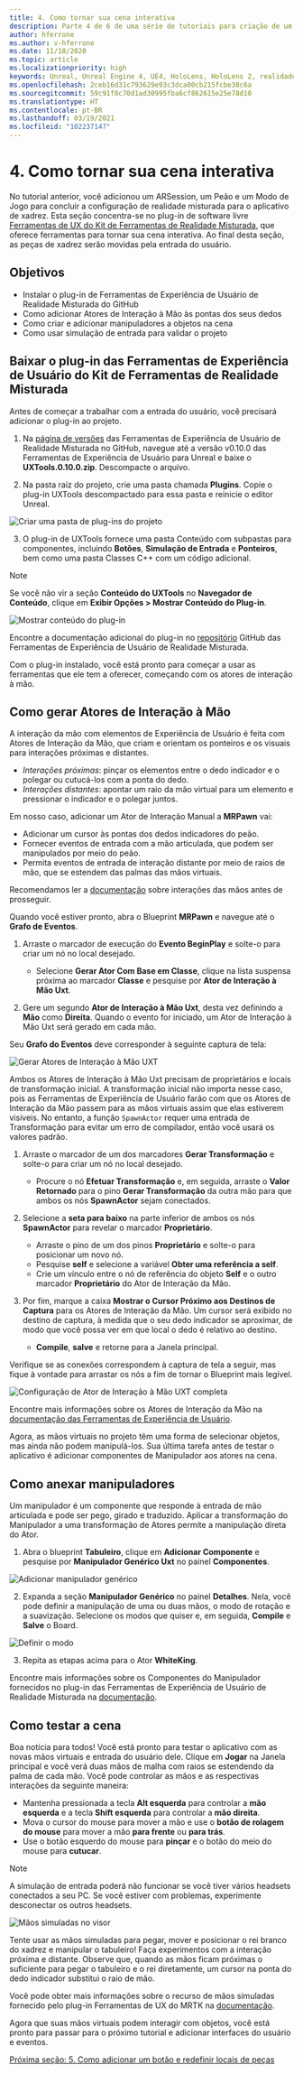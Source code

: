 ```yaml
---
title: 4. Como tornar sua cena interativa
description: Parte 4 de 6 de uma série de tutoriais para criação de um aplicativo de xadrez usando o Unreal Engine 4 e o plug-in Ferramentas de Experiência de Usuário do Kit de Ferramentas de Realidade Misturada
author: hferrone
ms.author: v-hferrone
ms.date: 11/18/2020
ms.topic: article
ms.localizationpriority: high
keywords: Unreal, Unreal Engine 4, UE4, HoloLens, HoloLens 2, realidade misturada, tutorial, introdução, mrtk, uxt, Ferramentas de UX, documentação, headset de realidade misturada, headset do windows mixed reality, headset de realidade virtual
ms.openlocfilehash: 2ceb16d31c793629e93c3dca00cb215fcbe38c6a
ms.sourcegitcommit: 59c91f8c70d1ad30995fba6cf862615e25e78d10
ms.translationtype: HT
ms.contentlocale: pt-BR
ms.lasthandoff: 03/19/2021
ms.locfileid: "102237147"
---
```

# <a name="4-making-your-scene-interactive"></a>4. Como tornar sua cena interativa

No tutorial anterior, você adicionou um ARSession, um Peão e um Modo de Jogo para concluir a configuração de realidade misturada para o aplicativo de xadrez. Esta seção concentra-se no plug-in de software livre [Ferramentas de UX do Kit de Ferramentas de Realidade Misturada](https://github.com/microsoft/MixedReality-UXTools-Unreal), que oferece ferramentas para tornar sua cena interativa. Ao final desta seção, as peças de xadrez serão movidas pela entrada do usuário.

## <a name="objectives"></a>Objetivos

* Instalar o plug-in de Ferramentas de Experiência de Usuário de Realidade Misturada do GitHub
* Como adicionar Atores de Interação à Mão às pontas dos seus dedos
* Como criar e adicionar manipuladores a objetos na cena
* Como usar simulação de entrada para validar o projeto

## <a name="downloading-the-mixed-reality-ux-tools-plugin"></a>Baixar o plug-in das Ferramentas de Experiência de Usuário do Kit de Ferramentas de Realidade Misturada
Antes de começar a trabalhar com a entrada do usuário, você precisará adicionar o plug-in ao projeto.

1. Na [página de versões](https://github.com/microsoft/MixedReality-UXTools-Unreal/releases) das Ferramentas de Experiência de Usuário de Realidade Misturada no GitHub, navegue até a versão v0.10.0 das Ferramentas de Experiência de Usuário para Unreal e baixe o **UXTools.0.10.0.zip**. Descompacte o arquivo.

2.  Na pasta raiz do projeto, crie uma pasta chamada **Plugins**. Copie o plug-in UXTools descompactado para essa pasta e reinicie o editor Unreal.

![Criar uma pasta de plug-ins do projeto](images/unreal-uxt/4-plugins.PNG)

3.  O plug-in de UXTools fornece uma pasta Conteúdo com subpastas para componentes, incluindo **Botões**, **Simulação de Entrada** e **Ponteiros**, bem como uma pasta Classes C++ com um código adicional.  

> [!NOTE]
> Se você não vir a seção **Conteúdo do UXTools** no **Navegador de Conteúdo**, clique em **Exibir Opções > Mostrar Conteúdo do Plug-in**.

![Mostrar conteúdo do plug-in](images/unreal-uxt/4-showplugincontent.PNG)

Encontre a documentação adicional do plug-in no [repositório](https://aka.ms/uxt-unreal) GitHub das Ferramentas de Experiência de Usuário de Realidade Misturada.

Com o plug-in instalado, você está pronto para começar a usar as ferramentas que ele tem a oferecer, começando com os atores de interação à mão.

## <a name="spawning-hand-interaction-actors"></a>Como gerar Atores de Interação à Mão

A interação da mão com elementos de Experiência de Usuário é feita com Atores de Interação da Mão, que criam e orientam os ponteiros e os visuais para interações próximas e distantes.
- *Interações próximas*: pinçar os elementos entre o dedo indicador e o polegar ou cutucá-los com a ponta do dedo.
- *Interações distantes*: apontar um raio da mão virtual para um elemento e pressionar o indicador e o polegar juntos.

Em nosso caso, adicionar um Ator de Interação Manual a **MRPawn** vai:
- Adicionar um cursor às pontas dos dedos indicadores do peão.
- Fornecer eventos de entrada com a mão articulada, que podem ser manipulados por meio do peão.
- Permita eventos de entrada de interação distante por meio de raios de mão, que se estendem das palmas das mãos virtuais.

Recomendamos ler a [documentação](https://microsoft.github.io/MixedReality-UXTools-Unreal/Docs/HandInteraction.html) sobre interações das mãos antes de prosseguir.

Quando você estiver pronto, abra o Blueprint **MRPawn** e navegue até o **Grafo de Eventos**.

1. Arraste o marcador de execução do **Evento BeginPlay** e solte-o para criar um nó no local desejado.
    * Selecione **Gerar Ator Com Base em Classe**, clique na lista suspensa próxima ao marcador **Classe** e pesquise por **Ator de Interação à Mão Uxt**.  

2. Gere um segundo **Ator de Interação à Mão Uxt**, desta vez definindo a **Mão** como **Direita**. Quando o evento for iniciado, um Ator de Interação à Mão Uxt será gerado em cada mão.

Seu **Grafo do Eventos** deve corresponder à seguinte captura de tela:

![Gerar Atores de Interação à Mão UXT](images/unreal-uxt/4-spawnactor.PNG)

Ambos os Atores de Interação à Mão Uxt precisam de proprietários e locais de transformação inicial. A transformação inicial não importa nesse caso, pois as Ferramentas de Experiência de Usuário farão com que os Atores de Interação da Mão passem para as mãos virtuais assim que elas estiverem visíveis. No entanto, a função `SpawnActor` requer uma entrada de Transformação para evitar um erro de compilador, então você usará os valores padrão.

1. Arraste o marcador de um dos marcadores **Gerar Transformação** e solte-o para criar um nó no local desejado.
    * Procure o nó **Efetuar Transformação** e, em seguida, arraste o **Valor Retornado** para o pino **Gerar Transformação** da outra mão para que ambos os nós **SpawnActor** sejam conectados.

2.  Selecione a **seta para baixo** na parte inferior de ambos os nós **SpawnActor** para revelar o marcador **Proprietário**.    
    * Arraste o pino de um dos pinos **Proprietário** e solte-o para posicionar um novo nó.
    * Pesquise **self** e selecione a variável **Obter uma referência a self**.
    * Crie um vínculo entre o nó de referência do objeto **Self** e o outro marcador **Proprietário** do Ator de Interação da Mão.
3. Por fim, marque a caixa **Mostrar o Cursor Próximo aos Destinos de Captura** para os Atores de Interação da Mão. Um cursor será exibido no destino de captura, à medida que o seu dedo indicador se aproximar, de modo que você possa ver em que local o dedo é relativo ao destino.
    * **Compile**, **salve** e retorne para a Janela principal.

Verifique se as conexões correspondem à captura de tela a seguir, mas fique à vontade para arrastar os nós a fim de tornar o Blueprint mais legível.

![Configuração de Ator de Interação à Mão UXT completa](images/unreal-uxt/4-fingerptrs.PNG)

Encontre mais informações sobre os Atores de Interação da Mão na [documentação das Ferramentas de Experiência de Usuário](https://microsoft.github.io/MixedReality-UXTools-Unreal/Docs/HandInteraction.html).

Agora, as mãos virtuais no projeto têm uma forma de selecionar objetos, mas ainda não podem manipulá-los. Sua última tarefa antes de testar o aplicativo é adicionar componentes de Manipulador aos atores na cena.

## <a name="attaching-manipulators"></a>Como anexar manipuladores

Um manipulador é um componente que responde à entrada de mão articulada e pode ser pego, girado e traduzido. Aplicar a transformação do Manipulador a uma transformação de Atores permite a manipulação direta do Ator.

1. Abra o blueprint **Tabuleiro**, clique em **Adicionar Componente** e pesquise por **Manipulador Genérico Uxt** no painel **Componentes**.

![Adicionar manipulador genérico](images/unreal-uxt/4-addmanip.PNG)

2. Expanda a seção **Manipulador Genérico** no painel **Detalhes**. Nela, você pode definir a manipulação de uma ou duas mãos, o modo de rotação e a suavização. Selecione os modos que quiser e, em seguida, **Compile** e **Salve** o Board.

![Definir o modo](images/unreal-uxt/4-setrotmode.PNG)

3. Repita as etapas acima para o Ator **WhiteKing**.

Encontre mais informações sobre os Componentes do Manipulador fornecidos no plug-in das Ferramentas de Experiência de Usuário de Realidade Misturada na [documentação](https://microsoft.github.io/MixedReality-UXTools-Unreal/Docs/Manipulator.html).

## <a name="testing-the-scene"></a>Como testar a cena

Boa notícia para todos! Você está pronto para testar o aplicativo com as novas mãos virtuais e entrada do usuário dele. Clique em **Jogar** na Janela principal e você verá duas mãos de malha com raios se estendendo da palma de cada mão. Você pode controlar as mãos e as respectivas interações da seguinte maneira:
- Mantenha pressionada a tecla **Alt esquerda** para controlar a **mão esquerda** e a tecla **Shift esquerda** para controlar a **mão direita**.
- Mova o cursor do mouse para mover a mão e use o **botão de rolagem do mouse** para mover a mão **para frente** ou **para trás**.
- Use o botão esquerdo do mouse para **pinçar** e o botão do meio do mouse para **cutucar**.

> [!NOTE]
> A simulação de entrada poderá não funcionar se você tiver vários headsets conectados a seu PC. Se você estiver com problemas, experimente desconectar os outros headsets.

![Mãos simuladas no visor](images/unreal-uxt/4-handsim.PNG)

Tente usar as mãos simuladas para pegar, mover e posicionar o rei branco do xadrez e manipular o tabuleiro! Faça experimentos com a interação próxima e distante. Observe que, quando as mãos ficam próximas o suficiente para pegar o tabuleiro e o rei diretamente, um cursor na ponta do dedo indicador substitui o raio de mão.

Você pode obter mais informações sobre o recurso de mãos simuladas fornecido pelo plug-in Ferramentas de UX do MRTK na [documentação](https://microsoft.github.io/MixedReality-UXTools-Unreal/Docs/InputSimulation.html).

Agora que suas mãos virtuais podem interagir com objetos, você está pronto para passar para o próximo tutorial e adicionar interfaces do usuário e eventos.

[Próxima seção: 5. Como adicionar um botão e redefinir locais de peças](unreal-uxt-ch5.md)
